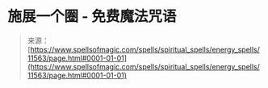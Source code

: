<!--yml

分类：未分类

日期：2024-06-12 18:48:54

-->

# 施展一个圈 - 免费魔法咒语

> 来源：[https://www.spellsofmagic.com/spells/spiritual_spells/energy_spells/11563/page.html#0001-01-01](https://www.spellsofmagic.com/spells/spiritual_spells/energy_spells/11563/page.html#0001-01-01)
